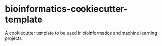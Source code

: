 # bioinformatics-cookiecutter-template
A cookiecutter template to be used in bioinformatics and machine learning projects
